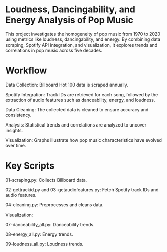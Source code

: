 

# Loudness, Dancingability, and Energy Analysis of Pop Music

This project investigates the homogeneity of pop music from 1970 to 2020 using metrics like loudness, dancingability, and energy. By combining data scraping, Spotify API integration, and visualization, it explores trends and correlations in pop music across five decades.

# Workflow

Data Collection: Billboard Hot 100 data is scraped annually.

Spotify Integration: Track IDs are retrieved for each song, followed by the extraction of audio features such as danceability, energy, and loudness.

Data Cleaning: The collected data is cleaned to ensure accuracy and consistency.

Analysis: Statistical trends and correlations are analyzed to uncover insights.

Visualization: Graphs illustrate how pop music characteristics have evolved over time.

# Key Scripts

01-scraping.py: Collects Billboard data.

02-gettrackid.py and 03-getaudiofeatures.py: Fetch Spotify track IDs and audio features.

04-cleaning.py: Preprocesses and cleans data.

Visualization:

07-danceability_all.py: Danceability trends.

08-energy_all.py: Energy trends.

09-loudness_all.py: Loudness trends.
